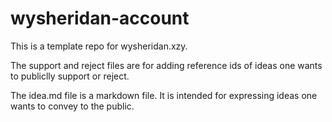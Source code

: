 # wysheridan-account
This is a template repo for wysheridan.xzy.

The support and reject files are for adding
reference ids of ideas one wants to publiclly
support or reject.

The idea.md file is a markdown file. 
It is intended for expressing ideas one
wants to convey to the public.
